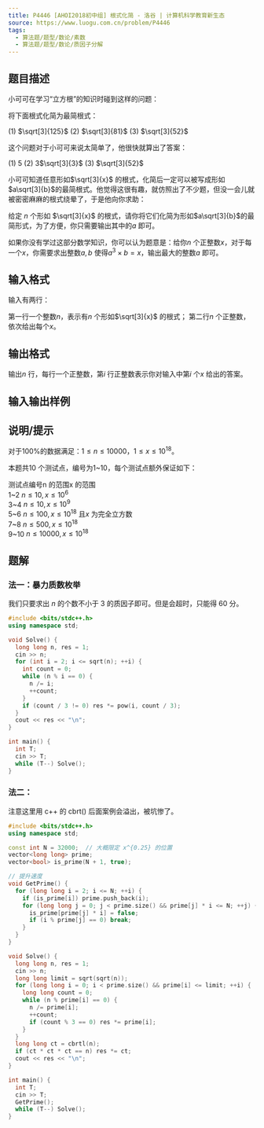 ```yaml
---
title: P4446 [AHOI2018初中组] 根式化简 - 洛谷 | 计算机科学教育新生态
source: https://www.luogu.com.cn/problem/P4446
tags:
  - 算法题/题型/数论/素数
  - 算法题/题型/数论/质因子分解
---
```

## 题目描述

小可可在学习“立方根”的知识时碰到这样的问题：

将下面根式化简为最简根式：

(1) $\sqrt[3]{125}$ (2) $\sqrt[3]{81}$ (3) $\sqrt[3]{52}$

这个问题对于小可可来说太简单了，他很快就算出了答案：

(1) $5$ (2) 3$\sqrt[3]{3}$ (3) $\sqrt[3]{52}$

小可可知道任意形如$\sqrt[3]{x}$ 的根式，化简后一定可以被写成形如$a\sqrt[3]{b}$的最简根式。他觉得这很有趣，就仿照出了不少题，但没一会儿就被密密麻麻的根式绕晕了，于是他向你求助：

给定 $n$ 个形如 $\sqrt[3]{x}$ 的根式，请你将它们化简为形如$a\sqrt[3]{b}$的最简形式，为了方便，你只需要输出其中的$a$ 即可。

如果你没有学过这部分数学知识，你可以认为题意是：给你$n$ 个正整数$x$，对于每一个$x$，你需要求出整数$a,b$ 使得$a^3 \times b = x$，输出最大的整数$a$ 即可。

## 输入格式

输入有两行：

第一行一个整数$n$，表示有$n$ 个形如$\sqrt[3]{x}$ 的根式； 第二行$n$ 个正整数，依次给出每个$x$。

## 输出格式

输出$n$ 行，每行一个正整数，第$i$ 行正整数表示你对输入中第$i$ 个$x$ 给出的答案。

## 输入输出样例

## 说明/提示

对于100%的数据满足：$1≤n≤10000$，$1≤x≤10^{18}$。

本题共10 个测试点，编号为1~10，每个测试点额外保证如下：

测试点编号n 的范围x 的范围  
1~2 $n≤10, x≤10^6$  
3~4 $n≤10, x≤10^9$  
5~6 $n≤100, x≤10^{18}$ 且$x$ 为完全立方数  
7~8 $n≤500, x≤10^{18}$  
9~10 $n≤10000, x≤10^{18}$

## 题解

### 法一：暴力质数枚举
我们只要求出 $n$ 的个数不小于 3 的质因子即可。但是会超时，只能得 60 分。
```cpp
#include <bits/stdc++.h>
using namespace std;

void Solve() {
  long long n, res = 1;
  cin >> n;
  for (int i = 2; i <= sqrt(n); ++i) {
    int count = 0;
    while (n % i == 0) {
      n /= i;
      ++count;
    }
    if (count / 3 != 0) res *= pow(i, count / 3);
  }
  cout << res << "\n";
}

int main() {
  int T;
  cin >> T;
  while (T--) Solve();
}
```

### 法二：
<!-- 观察可以发现个数不小于 3 的质因子一定不大于 $\sqrt[3]{n}$ ， 假设有一个质因子 $d$ 个数不小于 3 且大于 $\sqrt[3]{n}$，则一定有 $d^3y \le n$ （ $y$ 是根号中的数）,由于 $d > \sqrt[3]{n}, 所以 d^3 > n$ ，矛盾。只需修改下行代码 `for (int i = 2; i <= sqrt(n); ++i)` 为 `for (int i = 2; i <= cbrt(n) + 1; ++i)`。 -->

<!-- TODO: 待重写， 可惜的是依旧超时了，那么还有没有更快的方法？我们考虑 $\sqrt[4]{n}$ ，个数不小于 4 的质因子一定不大于 $\sqrt[4]{n}$。在去除完 $1 \sim \sqrt[4]{n}$ 的全部数，$n$ 可能是什么，$n$ 可能是一个完全立方数或一个无意义的数，证明如下假如 $n$ 不为完全立方数且包含个数为 3 的质因子，则有 $qp^3 (q, p > \sqrt[4]{n})$ 显然 $qp^3 > n$ 矛盾。所以我们最后只需验证一下最后的 $n$ 是否为完全平方数。 -->

<!-- 可惜即使这样，由于它会进行多次测试每次都要找数，最后两个案例依旧会超时，因此我们还要先找到全部素数来提升效率。 -->

注意这里用 c++ 的 cbrt() 后面案例会溢出，被坑惨了。

```cpp
#include <bits/stdc++.h>
using namespace std;

const int N = 32000;  // 大概限定 x^{0.25} 的位置
vector<long long> prime;
vector<bool> is_prime(N + 1, true);

// 提升速度
void GetPrime() {
  for (long long i = 2; i <= N; ++i) {
    if (is_prime[i]) prime.push_back(i);
    for (long long j = 0; j < prime.size() && prime[j] * i <= N; ++j) {
      is_prime[prime[j] * i] = false;
      if (i % prime[j] == 0) break;
    }
  }
}

void Solve() {
  long long n, res = 1;
  cin >> n;
  long long limit = sqrt(sqrt(n));
  for (long long i = 0; i < prime.size() && prime[i] <= limit; ++i) {
    long long count = 0;
    while (n % prime[i] == 0) {
      n /= prime[i];
      ++count;
      if (count % 3 == 0) res *= prime[i];
    }
  }
  long long ct = cbrtl(n);
  if (ct * ct * ct == n) res *= ct;
  cout << res << "\n";
}

int main() {
  int T;
  cin >> T;
  GetPrime();
  while (T--) Solve();
}
```